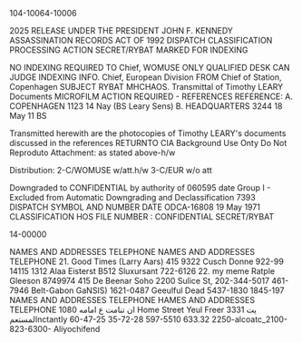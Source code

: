 104-10064-10006

2025 RELEASE UNDER THE PRESIDENT JOHN F. KENNEDY ASSASSINATION RECORDS ACT OF 1992
DISPATCH
CLASSIFICATION
PROCESSING ACTION
SECRET/RYBAT
MARKED FOR INDEXING

NO INDEXING REQUIRED
TO
Chief, WOMUSE
ONLY QUALIFIED DESK
CAN JUDGE INDEXING
INFO.
Chief, European Division
FROM
Chief of Station, Copenhagen
SUBJECT
RYBAT MHCHAOS.
Transmittal of Timothy LEARY Documents
MICROFILM
ACTION REQUIRED - REFERENCES
REFERENCE: A. COPENHAGEN 1123 14 Nay (BS Leary Sens)
B. HEADQUARTERS 3244 18 May 11 BS

Transmitted herewith are the photocopies of Timothy
LEARY's documents discussed in the references
RETURNTO CIA
Background Use Onty
Do Not Reproduto
Attachment:
as stated above-h/w

Distribution:
2-C/WOMUSE w/att.h/w
3-C/EUR w/o att

Downgraded to CONFIDENTIAL
by authority of 060595
date
Group I - Excluded from Automatic Downgrading and Declassification
7393
DISPATCH SYMBOL AND NUMBER
DATE
ODCA-16808
19 May 1971
CLASSIFICATION
HOS FILE NUMBER :
CONFIDENTIAL
SECRET/RYBAT

14-00000

NAMES AND ADDRESSES TELEPHONE
NAMES AND ADDRESSES TELEPHONE
21. Good Times (Larry Aars) 415
9322 Cusch Donne 922-99
14115
1312
Alaa Eisterst
B512 Sluxursant 722-6126
22. my meme
Ratple Gleeson
8749974
415
De Beenar Soho
2200 Sulice St, 202-344-5017
461-7946
Belt-Gabon GaNSIS)
1621-0487
Geeulful Dead
5437-1830
1845-197
NAMES AND ADDRESSES TELEPHONE
HAMES AND ADDRESSES TELEPHONE
ان تنامت ع امامه
1080 Home Street
Yeul Freer
3331
يت المستعمnctantly
60-47-25
35-72-28
597-5510
633.32
2250-alcoatc_2100-823-6300-
Aliyochifend

